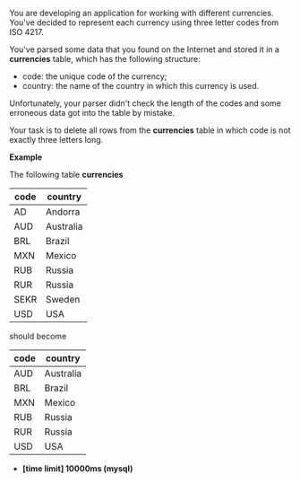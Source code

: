 You are developing an application for working with different currencies. You've decided to represent each currency using three letter codes from ISO 4217.

You've parsed some data that you found on the Internet and stored it in a __currencies__ table, which has the following structure:

* code: the unique code of the currency;
* country: the name of the country in which this currency is used.

Unfortunately, your parser didn't check the length of the codes and some erroneous data got into the table by mistake.

Your task is to delete all rows from the __currencies__ table in which code is not exactly three letters long.

__Example__

The following table __currencies__

|code|	country|
|---|---|
|AD|	Andorra|
|AUD|	Australia|
|BRL|	Brazil|
|MXN|	Mexico|
|RUB|	Russia|
|RUR|	Russia|
|SEKR|	Sweden|
|USD|	USA|

should become

|code|	country|
|---|---|
|AUD|	Australia|
|BRL|	Brazil|
|MXN|	Mexico|
|RUB|	Russia|
|RUR|	Russia|
|USD|	USA|

* __[time limit] 10000ms (mysql)__
